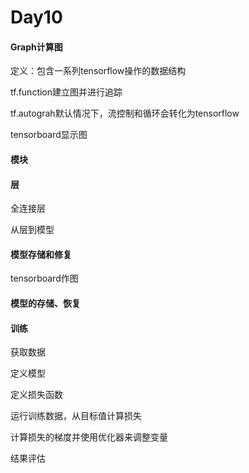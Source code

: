 # Day10

#### Graph计算图

定义：包含一系列tensorflow操作的数据结构

tf.function建立图并进行追踪

tf.autograh默认情况下，流控制和循环会转化为tensorflow

tensorboard显示图

#### 模块

#### 层

全连接层

从层到模型

#### 模型存储和修复

tensorboard作图



#### 模型的存储、恢复

#### 训练

获取数据

定义模型

定义损失函数

运行训练数据，从目标值计算损失

计算损失的梯度并使用优化器来调整变量

结果评估